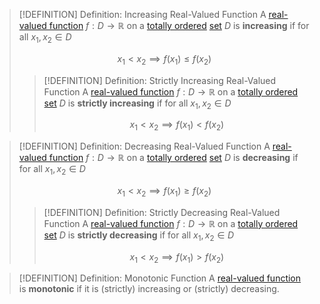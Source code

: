 >[!DEFINITION] Definition: Increasing Real-Valued Function
>A [real-valued function](../../Real-Valued%20Function.md) $f: D \to \mathbb{R}$ on a [totally ordered](../../../../Set%20Theory/Ordering/Total%20Order.md) [set](../../../../Set%20Theory/Set.md) $D$ is **increasing** if for all $x_1, x_2 \in D$
>
>$$x_1 \lt x_2 \implies f(x_1) \le f(x_2)$$
>
>>[!DEFINITION] Definition: Strictly Increasing Real-Valued Function
>>A [real-valued function](../../Real-Valued%20Function.md) $f: D \to \mathbb{R}$ on a [totally ordered](../../../../Set%20Theory/Ordering/Total%20Order.md) [set](../../../../Set%20Theory/Set.md) $D$ is **strictly increasing** if for all $x_1, x_2 \in D$
>>
>>$$x_1 \lt x_2 \implies f(x_1) \lt f(x_2)$$

>[!DEFINITION] Definition: Decreasing Real-Valued Function
>A [real-valued function](../../Real-Valued%20Function.md) $f: D \to \mathbb{R}$ on a [totally ordered](../../../../Set%20Theory/Ordering/Total%20Order.md) [set](../../../../Set%20Theory/Set.md) $D$ is **decreasing** if for all $x_1, x_2 \in D$
>
>$$x_1 \lt x_2 \implies f(x_1) \ge f(x_2)$$
>
>>[!DEFINITION] Definition: Strictly Decreasing Real-Valued Function
>>A [real-valued function](../../Real-Valued%20Function.md) $f: D \to \mathbb{R}$ on a [totally ordered](../../../../Set%20Theory/Ordering/Total%20Order.md) [set](../../../../Set%20Theory/Set.md) $D$ is **strictly decreasing** if for all $x_1, x_2 \in D$
>>
>>$$x_1 \lt x_2 \implies f(x_1) \gt f(x_2)$$

>[!DEFINITION] Definition: Monotonic Function
>A [real-valued function](../../Real-Valued%20Function.md) is **monotonic** if it is (strictly) increasing or (strictly) decreasing.